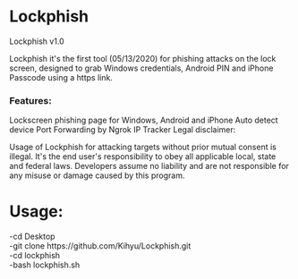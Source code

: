 # Lockphish
Lockphish v1.0

Lockphish it's the first tool (05/13/2020) for phishing attacks on the lock screen, designed to grab Windows credentials, Android PIN and iPhone Passcode using a https link.

### Features:
Lockscreen phishing page for Windows, Android and iPhone
Auto detect device
Port Forwarding by Ngrok
IP Tracker
Legal disclaimer:

Usage of Lockphish for attacking targets without prior mutual consent is illegal. It's the end user's responsibility to obey all applicable local, state and federal laws. Developers assume no liability and are not responsible for any misuse or damage caused by this program.

<h1>Usage:</h1>

<p>-cd Desktop
<br/>
-git clone https://github.com/Kihyu/Lockphish.git
<br/>
-cd lockphish
<br/>
-bash lockphish.sh<p>
